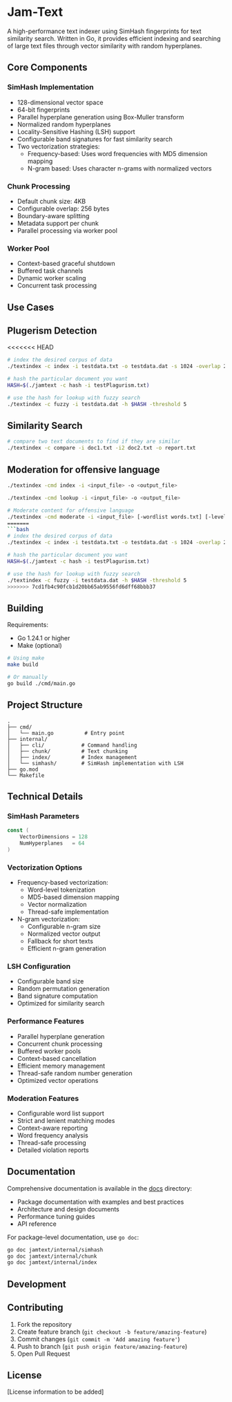 # Jam-Text

A high-performance text indexer using SimHash fingerprints for text similarity search. Written in Go, it provides efficient indexing and searching of large text files through vector similarity with random hyperplanes.
## Core Components

### SimHash Implementation
- 128-dimensional vector space
- 64-bit fingerprints
- Parallel hyperplane generation using Box-Muller transform
- Normalized random hyperplanes
- Locality-Sensitive Hashing (LSH) support
- Configurable band signatures for fast similarity search
- Two vectorization strategies:
  - Frequency-based: Uses word frequencies with MD5 dimension mapping
  - N-gram based: Uses character n-grams with normalized vectors

### Chunk Processing
- Default chunk size: 4KB
- Configurable overlap: 256 bytes
- Boundary-aware splitting
- Metadata support per chunk
- Parallel processing via worker pool

### Worker Pool
- Context-based graceful shutdown
- Buffered task channels
- Dynamic worker scaling
- Concurrent task processing

## Use Cases

## Plugerism Detection
<<<<<<< HEAD
```bash
# index the desired corpus of data
./textindex -c index -i testdata.txt -o testdata.dat -s 1024 -overlap 256

# hash the particular document you want
HASH=$(./jamtext -c hash -i testPlagurism.txt)

# use the hash for lookup with fuzzy search
./textindex -c fuzzy -i testdata.dat -h $HASH -threshold 5
```

## Similarity Search
```bash
# compare two text documents to find if they are similar
./textindex -c compare -i doc1.txt -i2 doc2.txt -o report.txt

```
## Moderation for offensive language
```bash
./textindex -cmd index -i <input_file> -o <output_file>

./textindex -cmd lookup -i <input_file> -o <output_file>

# Moderate content for offensive language
./textindex -cmd moderate -i <input_file> [-wordlist words.txt] [-level strict|lenient] [-context 50] [-v]
=======
```bash
# index the desired corpus of data
./textindex -c index -i testdata.txt -o testdata.dat -s 1024 -overlap 256

# hash the particular document you want
HASH=$(./jamtext -c hash -i testPlagurism.txt)

# use the hash for lookup with fuzzy search
./textindex -c fuzzy -i testdata.dat -h $HASH -threshold 5
>>>>>>> 7cd1fb4c90fcb1d20bb65ab9556fd6dff68bbb37
```

## Building

Requirements:
- Go 1.24.1 or higher
- Make (optional)

```bash
# Using make
make build

# Or manually
go build ./cmd/main.go
```

## Project Structure

```
.
├── cmd/
│   └── main.go          # Entry point
├── internal/
│   ├── cli/            # Command handling
│   ├── chunk/          # Text chunking
│   ├── index/          # Index management
│   └── simhash/        # SimHash implementation with LSH
├── go.mod
└── Makefile
```

## Technical Details

### SimHash Parameters
```go
const (
    VectorDimensions = 128
    NumHyperplanes   = 64
)
```

### Vectorization Options
- Frequency-based vectorization:
  - Word-level tokenization
  - MD5-based dimension mapping
  - Vector normalization
  - Thread-safe implementation
- N-gram vectorization:
  - Configurable n-gram size
  - Normalized vector output
  - Fallback for short texts
  - Efficient n-gram generation

### LSH Configuration
- Configurable band size
- Random permutation generation
- Band signature computation
- Optimized for similarity search

### Performance Features
- Parallel hyperplane generation
- Concurrent chunk processing
- Buffered worker pools
- Context-based cancellation
- Efficient memory management
- Thread-safe random number generation
- Optimized vector operations

### Moderation Features
- Configurable word list support
- Strict and lenient matching modes
- Context-aware reporting
- Word frequency analysis
- Thread-safe processing
- Detailed violation reports

## Documentation

Comprehensive documentation is available in the [docs](docs/) directory:

- Package documentation with examples and best practices
- Architecture and design documents
- Performance tuning guides
- API reference

For package-level documentation, use `go doc`:

```bash
go doc jamtext/internal/simhash
go doc jamtext/internal/chunk
go doc jamtext/internal/index
```

## Development

## Contributing

1. Fork the repository
2. Create feature branch (`git checkout -b feature/amazing-feature`)
3. Commit changes (`git commit -m 'Add amazing feature'`)
4. Push to branch (`git push origin feature/amazing-feature`)
5. Open Pull Request

## License

[License information to be added]
